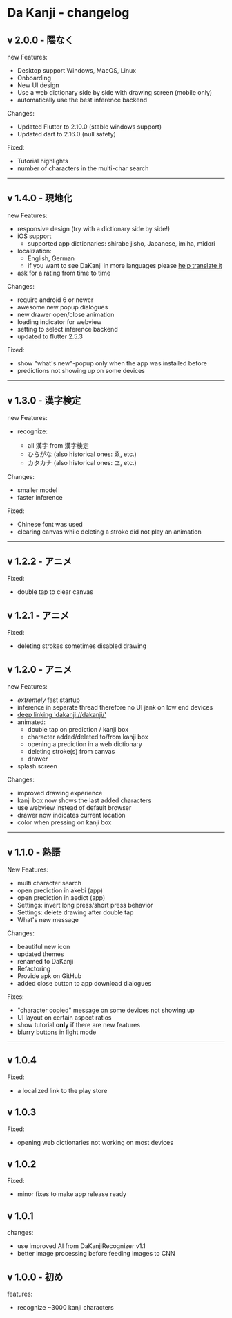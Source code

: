
# Da Kanji - changelog

## v 2.0.0 - 隈なく

new Features:

- Desktop support Windows, MacOS, Linux
- Onboarding
- New UI design
- Use a web dictionary side by side with drawing screen (mobile only)
- automatically use the best inference backend

Changes:

- Updated Flutter to 2.10.0 (stable windows support)
- Updated dart to 2.16.0 (null safety)

Fixed:

- Tutorial highlights
- number of characters in the multi-char search

-------------------------------------------------------------------------

## v 1.4.0 - 現地化

new Features:

- responsive design (try with a dictionary side by side!)
- iOS support
  - supported app dictionaries: shirabe jisho, Japanese, imiha, midori
- localization:
  - English, German
  - if you want to see DaKanji in more languages please [help translate it](https://github.com/CaptainDario/DaKanji-Mobile/wiki/Internationalization-and-localization)
- ask for a rating from time to time

Changes:

- require android 6 or newer
- awesome new popup dialogues
- new drawer open/close animation
- loading indicator for webview
- setting to select inference backend
- updated to flutter 2.5.3

Fixed:

- show "what's new"-popup only when the app was installed before
- predictions not showing up on some devices

-------------------------------------------------------------------------

## v 1.3.0 - 漢字検定

new Features:

- recognize:

  - all 漢字 from 漢字検定
  - ひらがな (also historical ones: ゑ, etc.)
  - カタカナ (also historical ones: ヱ, etc.)

Changes:

- smaller model
- faster inference

Fixed:

- Chinese font was used
- clearing canvas while deleting a stroke did not play an animation

-------------------------------------------------------------------------

## v 1.2.2 - アニメ

Fixed:

- double tap to clear canvas

## v 1.2.1 - アニメ

Fixed:

- deleting strokes sometimes disabled drawing

## v 1.2.0 - アニメ

new Features:

- *extremely* fast startup
- inference in separate thread therefore no UI jank on low end devices
- [deep linking 'dakanji://dakanji/'](https://github.com/CaptainDario/DaKanji-Mobile#deep-linking)
- animated:
  - double tap on prediction / kanji box
  - character added/deleted to/from kanji box
  - opening a prediction in a web dictionary
  - deleting stroke(s) from canvas
  - drawer
- splash screen

Changes:

- improved drawing experience
- kanji box now shows the last added characters
- use webview instead of default browser
- drawer now indicates current location
- color when pressing on kanji box

-------------------------------------------------------------------------

## v 1.1.0 - 熟語

New Features:

- multi character search
- open prediction in akebi (app)
- open prediction in aedict (app)
- Settings: invert long press/short press behavior
- Settings: delete drawing after double tap
- What's new message

Changes:

- beautiful new icon
- updated themes
- renamed to DaKanji
- Refactoring
- Provide apk on GitHub
- added close button to app download dialogues

Fixes:

- "character copied" message on some devices not showing up
- UI layout on certain aspect ratios
- show tutorial **only** if there are new features
- blurry buttons in light mode

-------------------------------------------------------------------------

## v 1.0.4

Fixed:

- a localized link to the play store

## v 1.0.3

Fixed:

- opening web dictionaries not working on most devices

## v 1.0.2

Fixed:

- minor fixes to make app release ready

## v 1.0.1

changes:

- use improved AI from DaKanjiRecognizer v1.1
- better image processing before feeding images to CNN

## v 1.0.0 - 初め

features:

- recognize ~3000 kanji characters
  